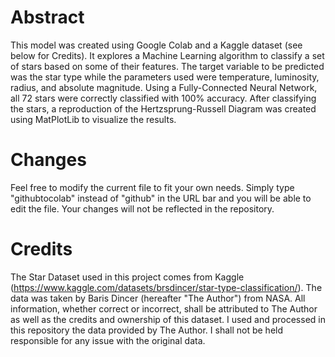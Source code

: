 # Abstract
This model was created using Google Colab and a Kaggle dataset (see below for Credits). It explores a Machine Learning algorithm to classify a set of stars based on some of their features. The target variable to be predicted was the star type while the parameters used were temperature, luminosity, radius, and absolute magnitude. Using a Fully-Connected Neural Network, all 72 stars were correctly classified with 100% accuracy. After classifying the stars, a reproduction of the Hertzsprung-Russell Diagram was created using MatPlotLib to visualize the results.

# Changes
Feel free to modify the current file to fit your own needs. Simply type "githubtocolab" instead of "github" in the URL bar and you will be able to edit the file. Your changes will not be reflected in the repository.

# Credits
The Star Dataset used in this project comes from Kaggle (https://www.kaggle.com/datasets/brsdincer/star-type-classification/).
The data was taken by Baris Dincer (hereafter "The Author") from NASA. All information, whether correct or incorrect, shall be attributed to The Author as well as the credits and ownership of this dataset. 
I used and processed in this repository the data provided by The Author. I shall not be held responsible for any issue with the original data.
